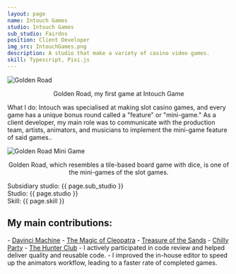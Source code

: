 ```yaml
---
layout: page
name: Intouch Games
studio: Intouch Games
sub_studio: Fairdos
position: Client Developer
img_src: IntouchGames.png
description: A studio that make a variety of casino video games.
skill: Typescript, Pixi.js
---
```


<div>
<img style="display: block;margin: auto" src="https://cdn.skywindgroup.com/cdn/sizes/04/ef/04ef90aa360ef0b7a1f54cfea22fdc9a7fdf9749/image.webp" alt="Golden Road">
<p style="text-align: center;">Golden Road, my first game at Intouch Game</p>
</div>

What I do: Intouch was specialised at making slot casino games, and every game has a unique bonus round called a "feature" or "mini-game." As a client developer, my main role was to communicate with the production team, artists, animators, and musicians to implement the mini-game feature of said games..

<div>
<img style="display: block;margin: auto" src="https://sanity.skywindgroup.com/images/usfaerfs/production/762968dc3e0174482f099b57731935d06e0b9bc4-428x268.png" alt="Golden Road Mini Game">
<p style="text-align: center;">Golden Road, which resembles a tile-based board game with dice, is one of the mini-games of the slot games.</p>
</div>

Subsidiary studio: {{ page.sub_studio }} <br/>
Studio: {{ page.studio }} <br/>
Skill: {{ page.skill }}

<h2>My main contributions:</h2>
- <a href="https://skywindgroup.com/en-US/game/itg_davincismachine_9602">Davinci Machine</a>
- <a href="https://skywindgroup.com/en-US/game/itg_themagicofcleopatra_9604">The Magic of Cleopatra</a>
- <a href="https://skywindgroup.com/en-US/game/itg_treasureofthesands_9602">Treasure of the Sands</a>
- <a href="https://skywindgroup.com/en-US/game/itg_chilliparty_9602">Chilly Party</a>
- <a href="https://skywindgroup.com/en-US/game/itg_thehuntersclub_9401">The Hunter Club</a>
- I actively participated in code review and helped deliver quality and reusable code.
- I improved the in-house editor to speed up the animators workflow, leading to a faster rate of completed games.